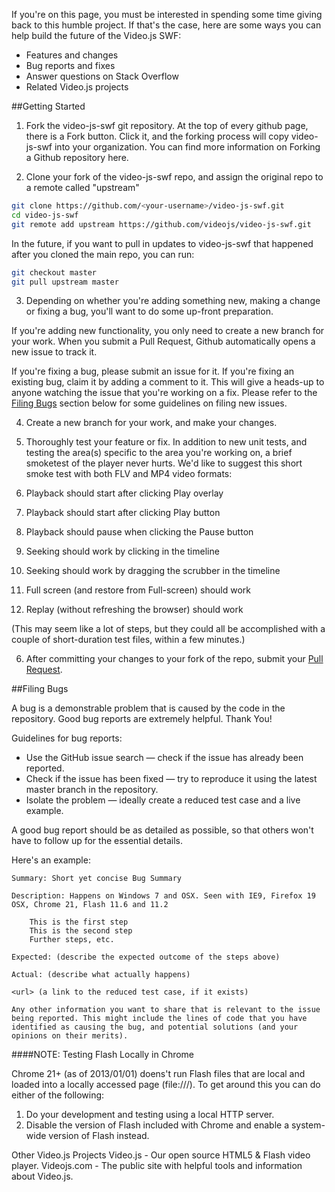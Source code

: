 If you're on this page, you must be interested in spending some time giving back to this humble project. If that's the case, here are some ways you can help build the future of the Video.js SWF:

- Features and changes
- Bug reports and fixes
- Answer questions on Stack Overflow
- Related Video.js projects

##Getting Started

1. Fork the video-js-swf git repository. At the top of every github page, there is a Fork button. Click it, and the forking process will copy video-js-swf into your organization. You can find more information on Forking a Github repository here.

2. Clone your fork of the video-js-swf repo, and assign the original repo to a remote called "upstream"
```bash
git clone https://github.com/<your-username>/video-js-swf.git
cd video-js-swf
git remote add upstream https://github.com/videojs/video-js-swf.git
```
In the future, if you want to pull in updates to video-js-swf that happened after you cloned the main repo, you can run:
```bash
git checkout master
git pull upstream master
```

3. Depending on whether you're adding something new, making a change or fixing a bug, you'll want to do some up-front preparation.

  If you're adding new functionality, you only need to create a new branch for your work. When you submit a Pull Request, Github automatically opens a new issue to track it.

  If you're fixing a bug, please submit an issue for it. If you're fixing an existing bug, claim it by adding a comment to it. This will give a heads-up to anyone watching the issue that you're working on a fix. Please refer to the [Filing Bugs](#bugs) section below for some guidelines on filing new issues.
        
4. Create a new branch for your work, and make your changes.

5. Thoroughly test your feature or fix. In addition to new unit tests, and testing the area(s) specific to the area you're working on, a brief smoketest of the player never hurts. We'd like to suggest this short smoke test with both FLV and MP4 video formats:
  1. Playback should start after clicking Play overlay
  2. Playback should start after clicking Play button
  3. Playback should pause when clicking the Pause button
  4. Seeking should work by clicking in the timeline
  5. Seeking should work by dragging the scrubber in the timeline
  6. Full screen (and restore from Full-screen) should work
  7. Replay (without refreshing the browser) should work

  (This may seem like a lot of steps, but they could all be accomplished with a couple of short-duration test files, within a few minutes.)

6. After committing your changes to your fork of the repo, submit your [Pull Request](#pull-requests).

##Filing Bugs

A bug is a demonstrable problem that is caused by the code in the repository. Good bug reports are extremely helpful. Thank You!

Guidelines for bug reports:

- Use the GitHub issue search — check if the issue has already been reported.
- Check if the issue has been fixed — try to reproduce it using the latest master branch in the repository.
- Isolate the problem — ideally create a reduced test case and a live example.

A good bug report should be as detailed as possible, so that others won't have to follow up for the essential details.

Here's an example:

    Summary: Short yet concise Bug Summary

    Description: Happens on Windows 7 and OSX. Seen with IE9, Firefox 19 OSX, Chrome 21, Flash 11.6 and 11.2

        This is the first step
        This is the second step
        Further steps, etc.

    Expected: (describe the expected outcome of the steps above)

    Actual: (describe what actually happens)

    <url> (a link to the reduced test case, if it exists)

    Any other information you want to share that is relevant to the issue being reported. This might include the lines of code that you have identified as causing the bug, and potential solutions (and your opinions on their merits).

####NOTE: Testing Flash Locally in Chrome

Chrome 21+ (as of 2013/01/01) doens't run Flash files that are local and loaded into a locally accessed page (file:///). To get around this you can do either of the following:

1. Do your development and testing using a local HTTP server.
2. Disable the version of Flash included with Chrome and enable a system-wide version of Flash instead.

Other Video.js Projects
Video.js - Our open source HTML5 & Flash video player.
Videojs.com - The public site with helpful tools and information about Video.js.

